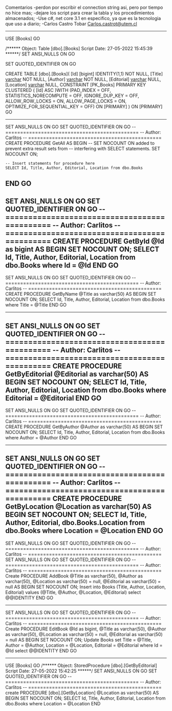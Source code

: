Comentarios
-perdon por escribir el connection string asi, pero por tiempo no hice mas;
-dejare los script para crear la tabla y los procedimientos almacenados;
-Use c#, net core 3.1 en especifico, ya que es la tecnologia que uso a diario;
-Carlos Castro Tobar Carlos.castrot@utem.cl

------------------------------------------------------------------------------------------------------
USE [Books]
GO

/****** Object:  Table [dbo].[Books]    Script Date: 27-05-2022 15:45:39 ******/
SET ANSI_NULLS ON
GO

SET QUOTED_IDENTIFIER ON
GO

CREATE TABLE [dbo].[Books](
	[Id] [bigint] IDENTITY(1,1) NOT NULL,
	[Title] [varchar](50) NOT NULL,
	[Author] [varchar](50) NOT NULL,
	[Editorial] [varchar](50) NULL,
	[Location] [varchar](50) NULL,
 CONSTRAINT [PK_Books] PRIMARY KEY CLUSTERED 
(
	[Id] ASC
)WITH (PAD_INDEX = OFF, STATISTICS_NORECOMPUTE = OFF, IGNORE_DUP_KEY = OFF, ALLOW_ROW_LOCKS = ON, ALLOW_PAGE_LOCKS = ON, OPTIMIZE_FOR_SEQUENTIAL_KEY = OFF) ON [PRIMARY]
) ON [PRIMARY]
GO



-----------------------------------------------------------------------------------------------------------

SET ANSI_NULLS ON
GO
SET QUOTED_IDENTIFIER ON
GO
-- =============================================
-- Author:		Carlitos
-- =============================================
CREATE PROCEDURE GetAll
AS
BEGIN
	-- SET NOCOUNT ON added to prevent extra result sets from
	-- interfering with SELECT statements.
	SET NOCOUNT ON;

    -- Insert statements for procedure here
	SELECT Id, Title, Author, Editorial, Location from dbo.Books
END
GO
--------------------------------------------------------------------

SET ANSI_NULLS ON
GO
SET QUOTED_IDENTIFIER ON
GO
-- =============================================
-- Author:		Carlitos
-- =============================================
CREATE PROCEDURE GetById
	@Id as bigint
AS
BEGIN
	SET NOCOUNT ON;
	SELECT Id, Title, Author, Editorial, Location from dbo.Books
	where Id = @Id
END
GO
-------------------------------------------------------------------

SET ANSI_NULLS ON
GO
SET QUOTED_IDENTIFIER ON
GO
-- =============================================
-- Author:		Carlitos
-- =============================================
CREATE PROCEDURE GetByName
	@Title as varchar(50)
AS
BEGIN
	SET NOCOUNT ON;
	SELECT Id, Title, Author, Editorial, Location from dbo.Books
	where Title = @Title
END
GO

---------------------------------------------------------------------

SET ANSI_NULLS ON
GO
SET QUOTED_IDENTIFIER ON
GO
-- =============================================
-- Author:		Carlitos
-- =============================================
CREATE PROCEDURE GetByEditorial
	@Editorial as varchar(50)
AS
BEGIN
	SET NOCOUNT ON;
	SELECT Id, Title, Author, Editorial, Location from dbo.Books
	where Editorial = @Editorial
END
GO
 ----------------------------------------------------------------------

SET ANSI_NULLS ON
GO
SET QUOTED_IDENTIFIER ON
GO
-- =============================================
-- Author:		Carlitos
-- =============================================
CREATE PROCEDURE GetByAuthor
	@Author as varchar(50)
AS
BEGIN
	SET NOCOUNT ON;
	SELECT Id, Title, Author, Editorial, Location from dbo.Books
	where Author = @Author
END
GO
 
 -----------------------------------------------------------------------

SET ANSI_NULLS ON
GO
SET QUOTED_IDENTIFIER ON
GO
-- =============================================
-- Author:		Carlitos
-- =============================================
CREATE PROCEDURE GetByLocation
	@Location as varchar(50)
AS
BEGIN
	SET NOCOUNT ON;
	SELECT Id, Title, Author, Editorial, dbo.Books.Location from dbo.Books
	where Location = @Location
END
GO
-------------------------------------------------------------------------------

SET ANSI_NULLS ON
GO
SET QUOTED_IDENTIFIER ON
GO
-- =============================================
-- Author:		Carlitos
-- =============================================
SET ANSI_NULLS ON
GO
SET QUOTED_IDENTIFIER ON
GO
-- =============================================
-- Author:		Carlitos
-- =============================================
Create PROCEDURE AddBook
	@Title as varchar(50),
	@Author as varchar(50),
	@Location as varchar(50) = null,
	@Editorial as varchar(50) = null
AS
BEGIN
	SET NOCOUNT ON;
	Insert 
		into Books (Title, Author, Location, Editorial)
		values (@Title, @Author, @Location, @Editorial)
	select @@IDENTITY
END
GO


---------------------------------------------------------------------------------

SET ANSI_NULLS ON
GO
SET QUOTED_IDENTIFIER ON
GO
-- =============================================
-- Author:		Carlitos
-- =============================================
Create PROCEDURE EditBook
	@Id as bigint,
	@Title as varchar(50),
	@Author as varchar(50),
	@Location as varchar(50) = null,
	@Editorial as varchar(50) = null
AS
BEGIN
	SET NOCOUNT ON;
	Update Books set Title = @Title, Author = @Author, Location = @Location, Editorial = @Editorial
		where Id = @Id
	select @@IDENTITY
END
GO

--------------------------------------------------------------------------------------------------------

USE [Books]
GO
/****** Object:  StoredProcedure [dbo].[GetByEditorial]    Script Date: 27-05-2022 15:42:25 ******/
SET ANSI_NULLS ON
GO
SET QUOTED_IDENTIFIER ON
GO
-- =============================================
-- Author:		Carlitos
-- =============================================
create PROCEDURE [dbo].[GetByLocation]
	@Location as varchar(50)
AS
BEGIN
	SET NOCOUNT ON;
	SELECT Id, Title, Author, Editorial, Location from dbo.Books
	where Location = @Location
END
